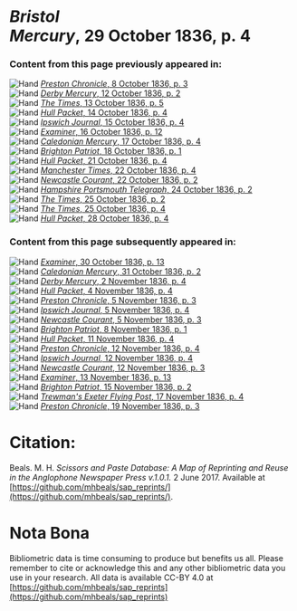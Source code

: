 # *Bristol Mercury*, 29 October 1836, p. 4  
  
### Content from this page previously appeared in:  
![Hand](http://scissorsandpaste.net/wp-content/uploads/2017/06/smallhandpointer.png) [*Preston Chronicle*, 8 October 1836, p. 3](https://mhbeals.github.io/sap_html/Preston-Chronicle/Preston-Chronicle-8-October-1836-p-3)  
![Hand](http://scissorsandpaste.net/wp-content/uploads/2017/06/smallhandpointer.png) [*Derby Mercury*, 12 October 1836, p. 2](https://mhbeals.github.io/sap_html/Derby-Mercury/Derby-Mercury-12-October-1836-p-2)  
![Hand](http://scissorsandpaste.net/wp-content/uploads/2017/06/smallhandpointer.png) [*The Times*, 13 October 1836, p. 5](https://mhbeals.github.io/sap_html/The-Times/The-Times-13-October-1836-p-5)  
![Hand](http://scissorsandpaste.net/wp-content/uploads/2017/06/smallhandpointer.png) [*Hull Packet*, 14 October 1836, p. 4](https://mhbeals.github.io/sap_html/Hull-Packet/Hull-Packet-14-October-1836-p-4)  
![Hand](http://scissorsandpaste.net/wp-content/uploads/2017/06/smallhandpointer.png) [*Ipswich Journal*, 15 October 1836, p. 4](https://mhbeals.github.io/sap_html/Ipswich-Journal/Ipswich-Journal-15-October-1836-p-4)  
![Hand](http://scissorsandpaste.net/wp-content/uploads/2017/06/smallhandpointer.png) [*Examiner*, 16 October 1836, p. 12](https://mhbeals.github.io/sap_html/Examiner/Examiner-16-October-1836-p-12)  
![Hand](http://scissorsandpaste.net/wp-content/uploads/2017/06/smallhandpointer.png) [*Caledonian Mercury*, 17 October 1836, p. 4](https://mhbeals.github.io/sap_html/Caledonian-Mercury/Caledonian-Mercury-17-October-1836-p-4)  
![Hand](http://scissorsandpaste.net/wp-content/uploads/2017/06/smallhandpointer.png) [*Brighton Patriot*, 18 October 1836, p. 1](https://mhbeals.github.io/sap_html/Brighton-Patriot/Brighton-Patriot-18-October-1836-p-1)  
![Hand](http://scissorsandpaste.net/wp-content/uploads/2017/06/smallhandpointer.png) [*Hull Packet*, 21 October 1836, p. 4](https://mhbeals.github.io/sap_html/Hull-Packet/Hull-Packet-21-October-1836-p-4)  
![Hand](http://scissorsandpaste.net/wp-content/uploads/2017/06/smallhandpointer.png) [*Manchester Times*, 22 October 1836, p. 4](https://mhbeals.github.io/sap_html/Manchester-Times/Manchester-Times-22-October-1836-p-4)  
![Hand](http://scissorsandpaste.net/wp-content/uploads/2017/06/smallhandpointer.png) [*Newcastle Courant*, 22 October 1836, p. 2](https://mhbeals.github.io/sap_html/Newcastle-Courant/Newcastle-Courant-22-October-1836-p-2)  
![Hand](http://scissorsandpaste.net/wp-content/uploads/2017/06/smallhandpointer.png) [*Hampshire Portsmouth Telegraph*, 24 October 1836, p. 2](https://mhbeals.github.io/sap_html/Hampshire-Portsmouth-Telegraph/Hampshire-Portsmouth-Telegraph-24-October-1836-p-2)  
![Hand](http://scissorsandpaste.net/wp-content/uploads/2017/06/smallhandpointer.png) [*The Times*, 25 October 1836, p. 2](https://mhbeals.github.io/sap_html/The-Times/The-Times-25-October-1836-p-2)  
![Hand](http://scissorsandpaste.net/wp-content/uploads/2017/06/smallhandpointer.png) [*The Times*, 25 October 1836, p. 4](https://mhbeals.github.io/sap_html/The-Times/The-Times-25-October-1836-p-4)  
![Hand](http://scissorsandpaste.net/wp-content/uploads/2017/06/smallhandpointer.png) [*Hull Packet*, 28 October 1836, p. 4](https://mhbeals.github.io/sap_html/Hull-Packet/Hull-Packet-28-October-1836-p-4)  
  
### Content from this page subsequently appeared in:  
![Hand](http://scissorsandpaste.net/wp-content/uploads/2017/06/smallhandpointer.png) [*Examiner*, 30 October 1836, p. 13](https://mhbeals.github.io/sap_html/Examiner/Examiner-30-October-1836-p-13)  
![Hand](http://scissorsandpaste.net/wp-content/uploads/2017/06/smallhandpointer.png) [*Caledonian Mercury*, 31 October 1836, p. 2](https://mhbeals.github.io/sap_html/Caledonian-Mercury/Caledonian-Mercury-31-October-1836-p-2)  
![Hand](http://scissorsandpaste.net/wp-content/uploads/2017/06/smallhandpointer.png) [*Derby Mercury*, 2 November 1836, p. 4](https://mhbeals.github.io/sap_html/Derby-Mercury/Derby-Mercury-2-November-1836-p-4)  
![Hand](http://scissorsandpaste.net/wp-content/uploads/2017/06/smallhandpointer.png) [*Hull Packet*, 4 November 1836, p. 4](https://mhbeals.github.io/sap_html/Hull-Packet/Hull-Packet-4-November-1836-p-4)  
![Hand](http://scissorsandpaste.net/wp-content/uploads/2017/06/smallhandpointer.png) [*Preston Chronicle*, 5 November 1836, p. 3](https://mhbeals.github.io/sap_html/Preston-Chronicle/Preston-Chronicle-5-November-1836-p-3)  
![Hand](http://scissorsandpaste.net/wp-content/uploads/2017/06/smallhandpointer.png) [*Ipswich Journal*, 5 November 1836, p. 4](https://mhbeals.github.io/sap_html/Ipswich-Journal/Ipswich-Journal-5-November-1836-p-4)  
![Hand](http://scissorsandpaste.net/wp-content/uploads/2017/06/smallhandpointer.png) [*Newcastle Courant*, 5 November 1836, p. 3](https://mhbeals.github.io/sap_html/Newcastle-Courant/Newcastle-Courant-5-November-1836-p-3)  
![Hand](http://scissorsandpaste.net/wp-content/uploads/2017/06/smallhandpointer.png) [*Brighton Patriot*, 8 November 1836, p. 1](https://mhbeals.github.io/sap_html/Brighton-Patriot/Brighton-Patriot-8-November-1836-p-1)  
![Hand](http://scissorsandpaste.net/wp-content/uploads/2017/06/smallhandpointer.png) [*Hull Packet*, 11 November 1836, p. 4](https://mhbeals.github.io/sap_html/Hull-Packet/Hull-Packet-11-November-1836-p-4)  
![Hand](http://scissorsandpaste.net/wp-content/uploads/2017/06/smallhandpointer.png) [*Preston Chronicle*, 12 November 1836, p. 4](https://mhbeals.github.io/sap_html/Preston-Chronicle/Preston-Chronicle-12-November-1836-p-4)  
![Hand](http://scissorsandpaste.net/wp-content/uploads/2017/06/smallhandpointer.png) [*Ipswich Journal*, 12 November 1836, p. 4](https://mhbeals.github.io/sap_html/Ipswich-Journal/Ipswich-Journal-12-November-1836-p-4)  
![Hand](http://scissorsandpaste.net/wp-content/uploads/2017/06/smallhandpointer.png) [*Newcastle Courant*, 12 November 1836, p. 3](https://mhbeals.github.io/sap_html/Newcastle-Courant/Newcastle-Courant-12-November-1836-p-3)  
![Hand](http://scissorsandpaste.net/wp-content/uploads/2017/06/smallhandpointer.png) [*Examiner*, 13 November 1836, p. 13](https://mhbeals.github.io/sap_html/Examiner/Examiner-13-November-1836-p-13)  
![Hand](http://scissorsandpaste.net/wp-content/uploads/2017/06/smallhandpointer.png) [*Brighton Patriot*, 15 November 1836, p. 2](https://mhbeals.github.io/sap_html/Brighton-Patriot/Brighton-Patriot-15-November-1836-p-2)  
![Hand](http://scissorsandpaste.net/wp-content/uploads/2017/06/smallhandpointer.png) [*Trewman's Exeter Flying Post*, 17 November 1836, p. 4](https://mhbeals.github.io/sap_html/Trewman's-Exeter-Flying-Post/Trewman's-Exeter-Flying-Post-17-November-1836-p-4)  
![Hand](http://scissorsandpaste.net/wp-content/uploads/2017/06/smallhandpointer.png) [*Preston Chronicle*, 19 November 1836, p. 3](https://mhbeals.github.io/sap_html/Preston-Chronicle/Preston-Chronicle-19-November-1836-p-3)  


# Citation: 

Beals. M. H. *Scissors and Paste Database: A Map of Reprinting and Reuse in the Anglophone Newspaper Press v.1.0.1.* 2 June 2017. Available at [https://github.com/mhbeals/sap_reprints/](https://github.com/mhbeals/sap_reprints/). 

# Nota Bona

Bibliometric data is time consuming to produce but benefits us all. Please remember to cite or acknowledge this and any other bibliometric data you use in your research. All data is available CC-BY 4.0 at [https://github.com/mhbeals/sap_reprints](https://github.com/mhbeals/sap_reprints)